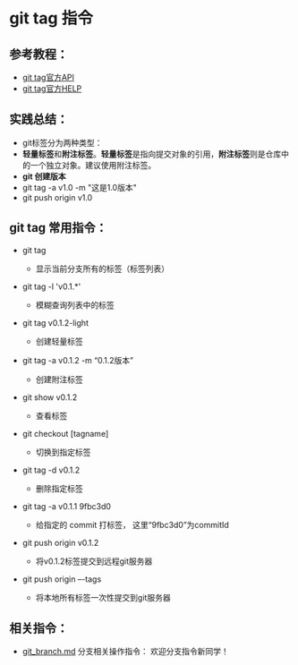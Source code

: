 # git tag 指令

## 参考教程：
* [git tag官方API](https://git-scm.com/docs/git-tag)
* [git tag官方HELP](https://www.kernel.org/pub/software/scm/git/docs/git-tag.html)

## 实践总结：
* git标签分为两种类型：
* **轻量标签**和**附注标签**。**轻量标签**是指向提交对象的引用，**附注标签**则是仓库中的一个独立对象。建议使用附注标签。
* **git 创建版本**
* git tag -a v1.0 -m "这是1.0版本" 
* git push origin v1.0 

## git tag 常用指令：
* git tag
	* 显示当前分支所有的标签（标签列表）

* git tag -l 'v0.1.*'
	* 模糊查询列表中的标签

* git tag v0.1.2-light
	* 创建轻量标签

* git tag -a v0.1.2 -m “0.1.2版本”
	* 创建附注标签

* git show v0.1.2
	* 查看标签

* git checkout [tagname]
	* 切换到指定标签

* git tag -d v0.1.2
	* 删除指定标签

* git tag -a v0.1.1 9fbc3d0
	* 给指定的 commit 打标签， 这里“9fbc3d0”为commitId

* git push origin v0.1.2
	* 将v0.1.2标签提交到远程git服务器

* git push origin –-tags
	* 将本地所有标签一次性提交到git服务器


## 相关指令：
* [git_branch.md](https://github.com/wteam-xq/testGit/blob/master/learn_log/git_branch.md)   分支相关操作指令： 欢迎分支指令新同学！

